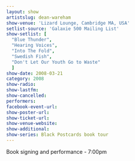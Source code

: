```yaml
---
layout: show
artistslug: dean-wareham
show-venue: 'Lizard Lounge, Cambridge MA, USA'
setlist-source: 'Galaxie 500 Mailing List'
show-setlist: [
  "Blue Thunder",
  "Hearing Voices",
  "Into The Fold",
  "Swedish Fish",
  "Don't Let Our Youth Go to Waste"
  ]
show-date: 2008-03-21
category: 2008
show-radio: 
show-lastfm: 
show-cancelled: 
performers: 
facebook-event-url: 
show-poster-url: 
show-ticket-url: 
show-venue-website: 
show-additional: 
show-series: Black Postcards book tour
---
```

Book signing and performance - 7:00pm
